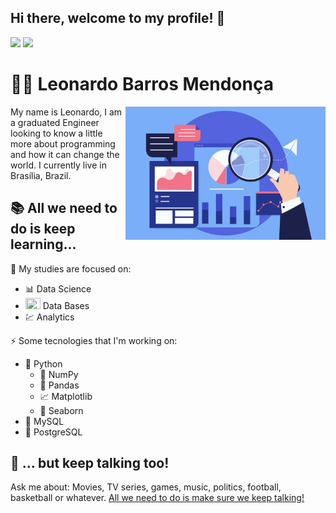 ## Hi there, welcome to my profile! 👋

[<img src="https://img.shields.io/badge/-LinkedIn-blue?style=flat-square&logo=Linkedin&logoColor=white" />](https://www.linkedin.com/in/leonardobmendonca/) [<img src="https://img.shields.io/badge/Gmail-red?style=flat-square&logo=Gmail&logoColor=white" />](mailto:carolinadiasw@gmail.com)

# :man_technologist: Leonardo Barros Mendonça 

<a href="https://icons8.com/illustrations/illustration/marginalia-financial-report">
	<img width=320 align="right" src="https://github.com/leobmend/leobmend/blob/main/imgs/analytics.png">
</a>

My name is Leonardo, I am a graduated Engineer looking to know a little more about programming and how it can change the world. I currently live in Brasília, Brazil.

## :books: All we need to do is keep learning...

 :dart: My studies are focused on:  
* :bar_chart: Data Science
* <img src="https://img.icons8.com/officexs/17/000000/database.png" width="24" height="18"> Data Bases
*  :chart: Analytics

:zap: Some tecnologies that I'm working on:
* :snake: Python
  * :1234: NumPy
  * :panda_face: Pandas
  * :chart_with_upwards_trend: Matplotlib
  * :ocean: Seaborn
* :dolphin: MySQL
* :elephant: PostgreSQL

## :speech_balloon: ... but keep talking too!

Ask me about: Movies, TV series, games, music, politics, football, basketball or whatever. [All we need to do is make sure we keep talking!](https://www.youtube.com/watch?v=wbOTkDn49qI)
